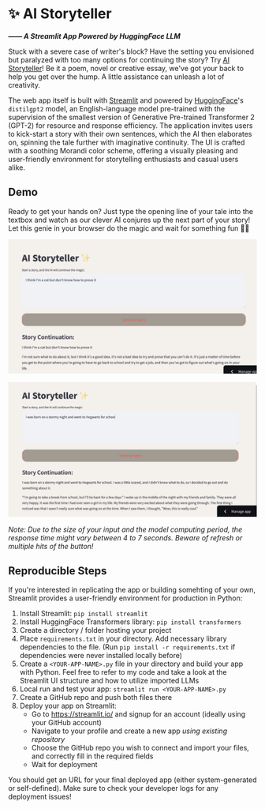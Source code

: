 # ✨ AI Storyteller 

***—— A Streamlit App Powered by HuggingFace LLM***

Stuck with a severe case of writer's block? Have the setting you envisioned but paralyzed with too many options for continuing the story? Try [AI Storyteller](https://hollyyfc-aistoryteller.streamlit.app/)! Be it a poem, novel or creative essay, we've got your back to help you get over the hump. A little assistance can unleash a lot of creativity.

The web app itself is built with [Streamlit](https://streamlit.io/) and powered by [HuggingFace](https://huggingface.co/distilbert/distilgpt2)'s `distilgpt2` model, an English-language model pre-trained with the supervision of the smallest version of Generative Pre-trained Transformer 2 (GPT-2) for resource and response efficiency. The application invites users to kick-start a story with their own sentences, which the AI then elaborates on, spinning the tale further with imaginative continuity. The UI is crafted with a soothing Morandi color scheme, offering a visually pleasing and user-friendly environment for storytelling enthusiasts and casual users alike. 

## Demo

Ready to get your hands on? Just type the opening line of your tale into the textbox and watch as our clever AI conjures up the next part of your story! Let this genie in your browser do the magic and wait for something fun 🧞‍♂️

![cat](image/cat.png)

![hp](image/hp.png)

*Note: Due to the size of your input and the model computing period, the response time might vary between 4 to 7 seconds. Beware of refresh or multiple hits of the button!*

## Reproducible Steps

If you're interested in replicating the app or building somehting of your own, Streamlit provides a user-friendly environment for production in Python: 

1. Install Streamlit: `pip install streamlit`
2. Install HuggingFace Transformers library: `pip install transformers`
3. Create a directory / folder hosting your project
4. Place `requirements.txt` in your directory. Add necessary library dependencies to the file. (Run `pip install -r requirements.txt` if dependencies were never installed locally before)
5. Create a `<YOUR-APP-NAME>.py` file in your directory and build your app with Python. Feel free to refer to my code and take a look at the Streamlit UI structure and how to utilize imported LLMs
6. Local run and test your app: `streamlit run <YOUR-APP-NAME>.py` 
7. Create a GitHub repo and push both files there
8. Deploy your app on Streamlit: 
    - Go to https://streamlit.io/ and signup for an account (ideally using your GitHub account)
    - Navigate to your profile and create a new app *using existing repository*
    - Choose the GitHub repo you wish to connect and import your files, and correctly fill in the required fields
    - Wait for deployment 

You should get an URL for your final deployed app (either system-generated or self-defined). Make sure to check your developer logs for any deployment issues! 


